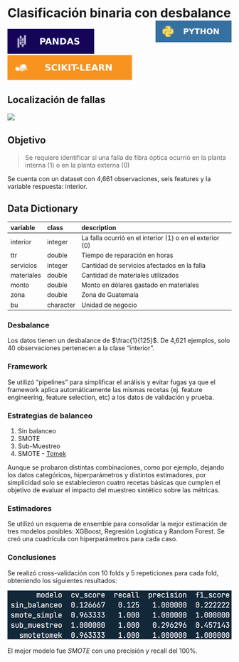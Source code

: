 
<!-- github doc -->
<!-- https://bit.ly/3IBkDvG -->

# Clasificación binaria con desbalance <img src='figures/python.svg' align="right" height="49" />

<!-- badges: start -->
<!-- ![](figures/python.svg) -->

![](figures/pandas.svg) ![](figures/scikit.svg)

## Localización de fallas

![](http://www.phoenixoptics.com/images/cut%20fibre%20cable.jpg)

<!-- </br> -->

## Objetivo

> Se requiere identificar si una falla de fibra óptica ocurrió en la
> planta interna (1) o en la planta externa (0)

Se cuenta con un dataset con 4,661 observaciones, seis features y la
variable respuesta: interior.

## Data Dictionary

| variable   | class     | description                                              |
|:-----------|:----------|:---------------------------------------------------------|
| interior   | integer   | La falla ocurrió en el interior (1) o en el exterior (0) |
| ttr        | double    | Tiempo de reparación en horas                            |
| servicios  | integer   | Cantidad de servicios afectados en la falla              |
| materiales | double    | Cantidad de materiales utilizados                        |
| monto      | double    | Monto en dólares gastado en materiales                   |
| zona       | double    | Zona de Guatemala                                        |
| bu         | character | Unidad de negocio                                        |

### Desbalance

Los datos tienen un desbalance de $\frac{1}{125}$. De 4,621 ejemplos,
solo 40 observaciones pertenecen a la clase “interior”.

### Framework

Se utilizó “pipelines” para simplificar el análisis y evitar fugas ya
que el framework aplica automáticamente las mismas recetas (ej. feature
engineering, feature selection, etc) a los datos de validación y prueba.

### Estrategias de balanceo

1.  Sin balanceo
2.  SMOTE
3.  Sub-Muestreo
4.  SMOTE - [Tomek](https://bit.ly/3x2AMrc)

Aunque se probaron distintas combinaciones, como por ejemplo, dejando
los datos categóricos, hiperparámetros y distintos estimadores, por
simplicidad solo se establecieron cuatro recetas básicas que cumplen el
objetivo de evaluar el impacto del muestreo sintético sobre las
métricas.

### Estimadores

Se utilizó un esquema de ensemble para consolidar la mejor estimación de
tres modelos posibles: XGBoost, Regresión Logística y Random Forest. Se
creó una cuadrícula con hiperparámetros para cada caso.

### Conclusiones

Se realizó cross-validación con 10 folds y 5 repeticiones para cada
fold, obteniendo los siguientes resultados:

![](figures/metricas.png) </br>

El mejor modelo fue *SMOTE* con una precisión y recall del 100%.
